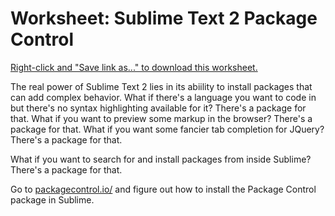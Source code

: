 # Worksheet: Sublime Text 2 Package Control

[Right-click and "Save link as..." to download this worksheet.](worksheets/sublime-text-2-package-control.md)

The real power of Sublime Text 2 lies in its abiility to install packages that can add complex behavior. What if there's a language you want to code in but there's no syntax highlighting available for it? There's a package for that. What if you want to preview some markup in the browser? There's a package for that. What if you want some fancier tab completion for JQuery? There's a package for that.

What if you want to search for and install packages from inside Sublime? There's a package for that.

Go to [packagecontrol.io/](https://packagecontrol.io/) and figure out how to install the Package Control package in Sublime.
